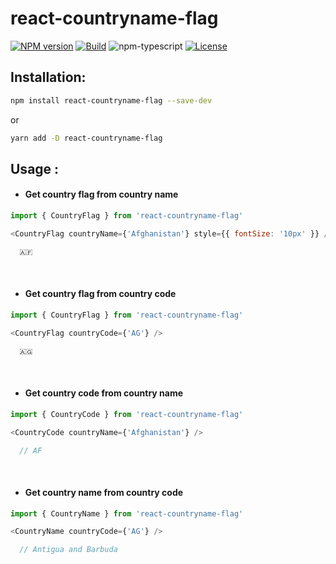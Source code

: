 # react-countryname-flag

[![NPM version][npm-image]][npm-url]
[![Build][github-build]][github-build-url]
![npm-typescript]
[![License][github-license]][github-license-url]

## Installation:

```bash
npm install react-countryname-flag --save-dev
```

or

```bash
yarn add -D react-countryname-flag
```

## Usage :

- #### Get country flag from country name

```js
import { CountryFlag } from 'react-countryname-flag'

<CountryFlag countryName={'Afghanistan'} style={{ fontSize: '10px' }} />

  🇦🇫
```
<br/>

- #### Get country flag from country code

```js
import { CountryFlag } from 'react-countryname-flag'

<CountryFlag countryCode={'AG'} />

  🇦🇬
```
<br/>

- #### Get country code from country name

```js
import { CountryCode } from 'react-countryname-flag'

<CountryCode countryName={'Afghanistan'} />

  // AF
```
<br/>

- #### Get country name from country code

```js
import { CountryName } from 'react-countryname-flag'

<CountryName countryCode={'AG'} />

  // Antigua and Barbuda
```

[npm-url]: https://www.npmjs.com/package/my-react-typescript-package
[npm-image]: https://img.shields.io/npm/v/my-react-typescript-package
[github-license]: https://img.shields.io/github/license/gapon2401/my-react-typescript-package
[github-license-url]: https://github.com/gapon2401/my-react-typescript-package/blob/master/LICENSE
[github-build]: https://github.com/gapon2401/my-react-typescript-package/actions/workflows/publish.yml/badge.svg
[github-build-url]: https://github.com/gapon2401/my-react-typescript-package/actions/workflows/publish.yml
[npm-typescript]: https://img.shields.io/npm/types/my-react-typescript-package
